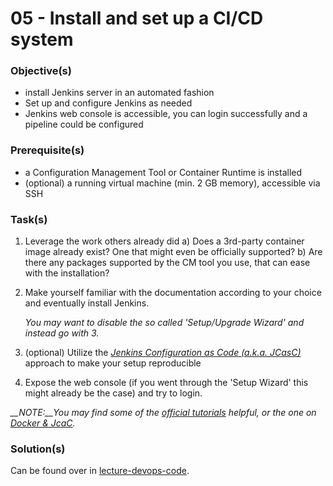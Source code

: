 05 - Install and set up a CI/CD system
======================================


### Objective(s)

* install Jenkins server in an automated fashion
* Set up and configure Jenkins as needed
* Jenkins web console is accessible, you can login successfully and a pipeline could be configured 


### Prerequisite(s)

* a Configuration Management Tool or Container Runtime is installed
* (optional) a running virtual machine (min. 2 GB memory), accessible via SSH


### Task(s)

1. Leverage the work others already did
   a) Does a 3rd-party container image already exist? One that might even be officially supported?
   b) Are there any packages supported by the CM tool you use, that can ease with the installation? 

2. Make yourself familiar with the documentation according to your choice and eventually install
   Jenkins.

   *You may want to disable the so called 'Setup/Upgrade Wizard' and instead go with 3.* 

3. (optional) Utilize the
   [*Jenkins Configuration as Code (a.k.a. JCasC)*](https://github.com/jenkinsci/configuration-as-code-plugin)
   approach to make your setup reproducible
   
4. Expose the web console (if you went through the 'Setup Wizard' this might already be the case) and
   try to login. 

*__NOTE:__You may find some of the [official tutorials](https://www.jenkins.io/doc/tutorials) helpful, or the one
on [Docker & JcaC](https://www.digitalocean.com/community/tutorials/how-to-automate-jenkins-setup-with-docker-and-jenkins-configuration-as-code).*


### Solution(s)

Can be found over in [lecture-devops-code](https://github.com/lucendio/lecture-devops-code/tree/master/tutorials-solutions/05_install-cicd-system).
